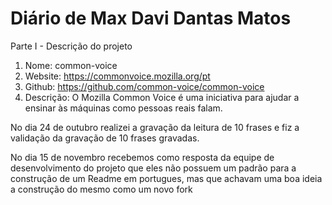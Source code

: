 # Diário de Max Davi Dantas Matos

Parte I - Descrição do projeto

1.	Nome: common-voice
2.	Website: https://commonvoice.mozilla.org/pt
3.	Github: https://github.com/common-voice/common-voice
4.	Descrição: O Mozilla Common Voice é uma iniciativa para ajudar a ensinar às máquinas como pessoas reais falam.

No dia 24 de outubro realizei a gravação da leitura de 10 frases e fiz a validação da gravação de 10 frases gravadas.

No dia 15 de novembro recebemos como resposta da equipe de desenvolvimento do projeto que eles não possuem um padrão para a construção de um Readme em portugues, mas que achavam uma boa ideia a construção do mesmo como um novo fork
